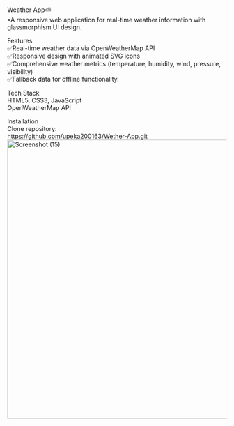 Weather App⛅<br>
•A responsive web application for real-time weather information with glassmorphism UI design.

Features<br>
✅Real-time weather data via OpenWeatherMap API<br>
✅Responsive design with animated SVG icons<br>
✅Comprehensive weather metrics (temperature, humidity, wind, pressure, visibility)<br>
✅Fallback data for offline functionality.<br>

Tech Stack<br>
HTML5, CSS3, JavaScript<br>
OpenWeatherMap API

Installation<br>
Clone repository:<br>
https://github.com/upeka200163/Wether-App.git
<img width="1366" height="640" alt="Screenshot (15)" src="https://github.com/user-attachments/assets/09303904-cd98-498d-b4e0-58b13c7c4b4c" />


